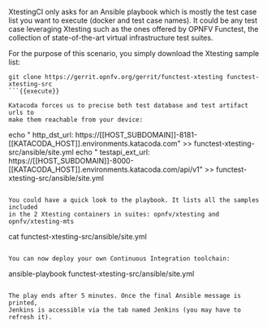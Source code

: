 XtestingCI only asks for an Ansible playbook which is mostly the test case list
you want to execute (docker and test case names). It could be any test case
leveraging Xtesting such as the ones offered by OPNFV Functest, the collection
of state-of-the-art virtual infrastructure test suites.

For the purpose of this scenario, you simply download the Xtesting sample list:

```
git clone https://gerrit.opnfv.org/gerrit/functest-xtesting functest-xtesting-src
```{{execute}}

Katacoda forces us to precise both test database and test artifact urls to
make them reachable from your device:

```
echo "      http_dst_url: https://[[HOST_SUBDOMAIN]]-8181-[[KATACODA_HOST]].environments.katacoda.com" >> functest-xtesting-src/ansible/site.yml
echo "      testapi_ext_url: https://[[HOST_SUBDOMAIN]]-8000-[[KATACODA_HOST]].environments.katacoda.com/api/v1" >> functest-xtesting-src/ansible/site.yml
```{{execute}}

You could have a quick look to the playbook. It lists all the samples included
in the 2 Xtesting containers in suites: opnfv/xtesting and opnfv/xtesting-mts

```
cat functest-xtesting-src/ansible/site.yml
```{{execute}}

You can now deploy your own Continuous Integration toolchain:

```
ansible-playbook functest-xtesting-src/ansible/site.yml
```{{execute}}

The play ends after 5 minutes. Once the final Ansible message is printed,
Jenkins is accessible via the tab named Jenkins (you may have to refresh it).
